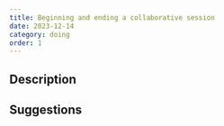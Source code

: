 ```yaml
---
title: Beginning and ending a collaborative session
date: 2023-12-14
category: doing
order: 1
---
```

## Description

## Suggestions
